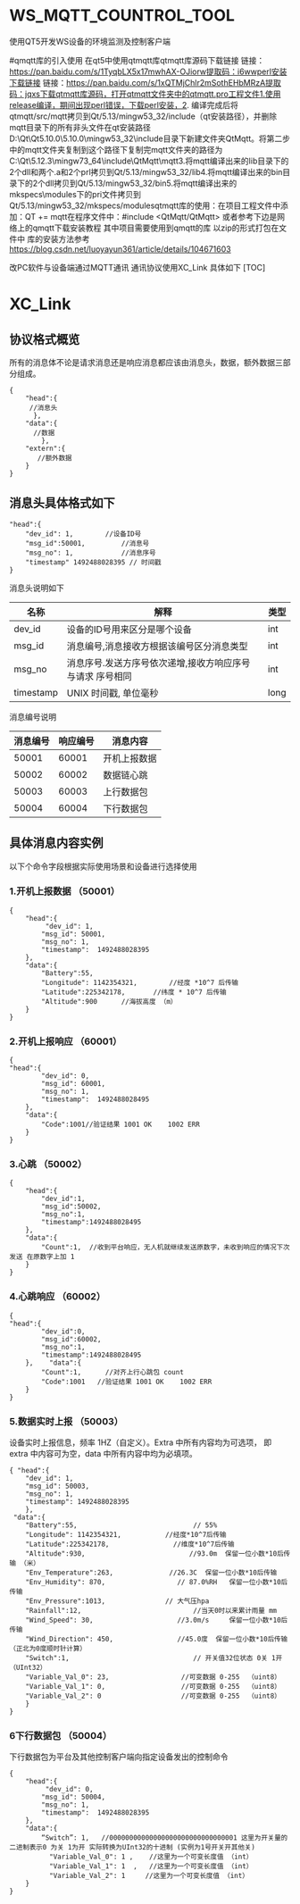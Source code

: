 # WS_MQTT_COUNTROL_TOOL
使用QT5开发WS设备的环境监测及控制客户端

#qmqtt库的引入使用
在qt5中使用qtmqtt库qtmqtt库源码下载链接
链接：https://pan.baidu.com/s/1TyqbLX5x17mwhAX-OJiorw提取码：i6wwperl安装下载链接
链接：https://pan.baidu.com/s/1xQTMjChlr2mSothEHbMRzA提取码：jqxs下载qtmqtt库源码，打开qtmqtt文件夹中的qtmqtt.pro工程文件1.使用release编译，期间出现perl错误，下载perl安装，2. 编译完成后将qtmqtt/src/mqtt拷贝到Qt/5.13/mingw53_32/include（qt安装路径），并删除mqtt目录下的所有非头文件在qt安装路径  D:\Qt\Qt5.10.0\5.10.0\mingw53_32\include目录下新建文件夹QtMqtt。将第二步中的mqtt文件夹复制到这个路径下复制完mqtt文件夹的路径为 C:\Qt\5.12.3\mingw73_64\include\QtMqtt\mqtt3.将mqtt编译出来的lib目录下的2个dll和两个.a和2个prl拷贝到Qt/5.13/mingw53_32/lib4.将mqtt编译出来的bin目录下的2个dll拷贝到Qt/5.13/mingw53_32/bin5.将mqtt编译出来的mkspecs\modules下的pri文件拷贝到Qt/5.13/mingw53_32/mkspecs/modulesqtmqtt库的使用：在项目工程文件中添加：QT += mqtt在程序文件中：#include <QtMqtt/QtMqtt>
或者参考下边是网络上的qmqtt下载安装教程
其中项目需要使用到qmqtt的库 以zip的形式打包在文件中
库的安装方法参考 https://blog.csdn.net/luoyayun361/article/details/104671603

改PC软件与设备端通过MQTT通讯
通讯协议使用XC_Link 具体如下
[TOC]
# XC_Link
## 协议格式概览

所有的消息体不论是请求消息还是响应消息都应该由消息头，数据，额外数据三部分组成。
```
{
    "head":{ 
     //消息头 
      }, 
    "data":{
      //数据 
        }, 
    "extern":{
       //额外数据
    }
}
```
## 消息头具体格式如下
```
"head":{
    "dev_id": 1,        //设备ID号
    "msg_id":50001,         //消息号
    "msg_no": 1,            //消息序号
    "timestamp" 1492488028395 // 时间戳
}
```
消息头说明如下

| 名称 |解释  | 类型 |
| --- | --- | --- |
|dev_id|设备的ID号用来区分是哪个设备|int|
| msg_id | 消息编号,消息接收方根据该编号区分消息类型 | int |
| msg_no |消息序号.发送方序号依次递增,接收方响应序号与请求 序号相同  | int |
| timestamp |UNIX 时间戳, 单位毫秒| long |

消息编号说明

| 消息编号 |响应编号 |消息内容 |
| --- | --- | --- |
| 50001 | 60001 | 开机上报数据 |
| 50002 | 60002 | 数据链心跳 |
| 50003 | 60003 | 上行数据包 |
| 50004 | 60004 | 下行数据包 |
## 具体消息内容实例
以下个命令字段根据实际使用场景和设备进行选择使用
### 1.开机上报数据 （50001）
```
{
    "head":{
         "dev_id": 1,
        "msg_id": 50001,
        "msg_no": 1,
        "timestamp":  1492488028395  
    },
    "data":{
        "Battery":55,
        "Longitude": 1142354321,        //经度 *10^7 后传输 
        "Latitude":225342178,       //纬度 * 10^7 后传输
        "Altitude":900      //海拔高度 （m）
    }
}
```
### 2.开机上报响应 （60001）
```
{
"head":{
        "dev_id": 0,
        "msg_id": 60001,
        "msg_no": 1,
        "timestamp":  1492488028495 
    },
    "data":{
        "Code":1001//验证结果 1001 OK    1002 ERR
    }
}
```
### 3.心跳  （50002）
```
{
    "head":{
        "dev_id":1,
        "msg_id":50002,
        "msg_no":1,
        "timestamp":1492488028495
    },
    "data":{
        "Count":1,  //收到平台响应，无人机就继续发送原数字，未收到响应的情况下次发送 在原数字上加 1
    }
}
```
### 4.心跳响应 （60002）
```
{    
"head":{
        "dev_id":0,
        "msg_id":60002,
        "msg_no":1,
        "timestamp":1492488028495
    },    "data":{
        "Count":1,      //对齐上行心跳包 count
        "Code":1001   //验证结果 1001 OK    1002 ERR
    }
}
```
### 5.数据实时上报 （50003）

设备实时上报信息，频率 1HZ（自定义）。Extra 中所有内容均为可选项， 即 extra 中内容可为空，data 中所有内容中均为必填项。
```
{ "head":{
    "dev_id": 1, 
    "msg_id": 50003, 
    "msg_no": 1, 
    "timestamp": 1492488028395 
    },
 "data":{ 
    "Battery":55,                             // 55%
    "Longitude": 1142354321,           //经度*10^7后传输
    "Latitude":225342178,                //维度*10^7后传输
    "Altitude":930,                          //93.0m  保留一位小数*10后传输 （米）
    "Env_Temperature":263,              //26.3C  保留一位小数*10后传输
    "Env_Humidity": 870,                  // 87.0%RH   保留一位小数*10后传输
    "Env_Pressure":1013,               // 大气压hpa
    "Rainfall":12,                            //当天0时以来累计雨量 mm
    "Wind_Speed": 30,                     //3.0m/s     保留一位小数*10后传输
    "Wind_Direction": 450,                //45.0度  保留一位小数*10后传输 （正北为0度顺时针计算）
    "Switch":1,                               // 开关值32位状态 0关 1开 （UInt32）
    "Variable_Val_0": 23,                  //可变数据 0-255  （uint8）
    "Variable_Val_1": 0,                   //可变数据 0-255  （uint8）
    "Variable_Val_2": 0                    //可变数据 0-255  （uint8）
    }
}
```
### 6下行数据包   （50004）
下行数据包为平台及其他控制客户端向指定设备发出的控制命令
```
{
    "head":{
         "dev_id": 0,
        "msg_id": 50004,
        "msg_no": 1,
        "timestamp":  1492488028395 
    },
    "data":{
        “Switch”: 1,   //00000000000000000000000000000001 这里为开关量的二进制表示0 为关 1为开 实际转换为UInt32的十进制 (实例为1号开关开其他关) 
          "Variable_Val_0": 1 ,    //这里为一个可变长度值 （int）
          "Variable_Val_1": 1  ,   //这里为一个可变长度值 （int）
          "Variable_Val_2": 1     //这里为一个可变长度值 （int）
    }
}
```
